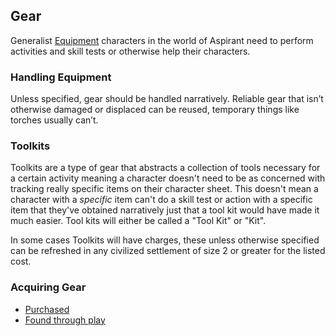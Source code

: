 ## Gear
Generalist [Equipment](Equipment) characters in the world of Aspirant need to perform activities and skill tests or otherwise help their characters. 

### Handling Equipment
Unless specified, gear should be handled narratively. Reliable gear that isn’t otherwise damaged or displaced can be reused, temporary things like torches usually can’t.

### Toolkits
Toolkits are a type of gear that abstracts a collection of tools necessary for a certain activity meaning a character doesn't need to be as concerned with tracking really specific items on their character sheet. This doesn't mean a character with a *specific* item can't do a skill test or action with a specific item that they've obtained narratively just that a tool kit would have made it much easier. Tool kits will either be called a "Tool Kit" or "Kit". 

In some cases Toolkits will have charges, these unless otherwise specified can be refreshed in any civilized settlement of size 2 or greater for the listed cost.

### Acquiring Gear
* [Purchased](Example-Gear)
* [Found through play](Equipment#Looting)